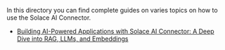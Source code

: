 In this directory you can find complete guides on varies topics on how to use the Solace AI Connector.


- [Building AI-Powered Applications with Solace AI Connector: A Deep Dive into RAG, LLMs, and Embeddings](./RAG.md)